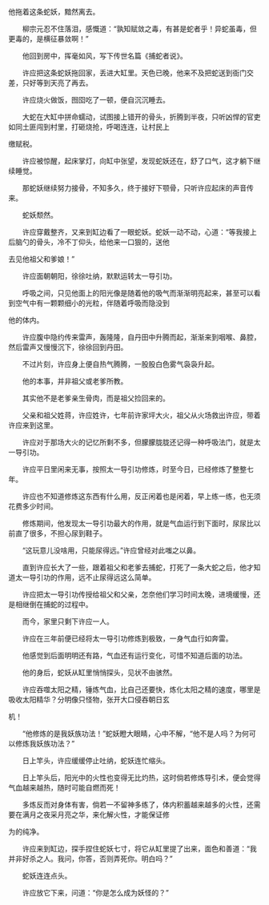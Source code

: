 他拖着这条蛇妖，黯然离去。 

　　柳宗元忍不住落泪，感慨道：“孰知赋敛之毒，有甚是蛇者乎！异蛇虽毒，但更毒的，是横征暴敛啊！”

　　他回到房中，挥毫如风，写下传世名篇《捕蛇者说》。

　　许应把这条蛇妖拖回家，丢进大缸里。天色已晚，他来不及把蛇送到衙门交差，只好等到天亮了再去。

　　许应烧火做饭，囫囵吃了一顿，便自沉沉睡去。

　　大蛇在大缸中拼命蠕动，试图接上错开的骨头，折腾到半夜，只听凶悍的官吏如同土匪闯到村里，打砸烧抢，呼喝连连，让村民上

缴赋税。

　　许应被惊醒，起床掌灯，向缸中张望，发现蛇妖还在，舒了口气，这才躺下继续睡觉。

　　那蛇妖继续努力接骨，不知多久，终于接好下颚骨，只听许应起床的声音传来。

　　蛇妖颓然。

　　许应穿戴整齐，又来到缸边看了一眼蛇妖。蛇妖一动不动，心道：“等我接上后脑勺的骨头，冷不丁仰头，给他来一口狠的，送他

去见他祖父和爹娘！”

　　许应面朝朝阳，徐徐吐纳，默默运转太一导引功。

　　呼吸之间，只见他面上的阳光像是随着他的吸气而渐渐明亮起来，甚至可以看到空气中有一颗颗细小的光粒，伴随着呼吸而隐没到

他的体内。

　　许应腹中隐约传来雷声，轰隆隆，自丹田中升腾而起，渐渐来到咽喉、鼻腔，然后雷声又慢慢沉下，徐徐回到丹田。

　　不过片刻，许应身上便自热气腾腾，一股股白色雾气袅袅升起。

　　他的本事，并非祖父或老爹所教。

　　其实他不是老爹亲生骨肉，而是祖父捡回来的。

　　父亲和祖父姓蒋，许应姓许，七年前许家坪大火，祖父从火场救出许应，带着许应来到这里。

　　许应对于那场大火的记忆所剩不多，但朦朦胧胧还记得一种呼吸法门，就是太一导引功。

　　许应平日里闲来无事，按照太一导引功修炼，时至今日，已经修炼了整整七年。

　　许应也不知道修炼这东西有什么用，反正闲着也是闲着，早上练一练，也无须花费多少时间。

　　修炼期间，他发现太一导引功最大的作用，就是气血运行到下面时，尿尿比以前直了很多，不担心尿到鞋子。

　　“这玩意儿没啥用，只能尿得远。”许应曾经对此嗤之以鼻。

　　直到许应长大了一些，跟着祖父和老爹去捕蛇，打死了一条大蛇之后，他才知道太一导引功的作用，远不止尿得远这么简单。

　　许应把太一导引功传授给祖父和父亲，怎奈他们学习时间太晚，进境缓慢，还是相继倒在捕蛇的过程中。

　　而今，家里只剩下许应一人。

　　许应在三年前便已经将太一导引功修炼到极致，一身气血行如奔雷。

　　他感觉到后面明明还有路，气血还有运行变化，可惜不知道后面的功法。

　　他的身后，蛇妖从缸里悄悄探头，见状不由骇然。

　　许应吞噬太阳之精，锤炼气血，比自己还要快，炼化太阳之精的速度，哪里是吸收太阳精华？分明像只怪物，张开大口侵吞朝日玄

机！

　　“他修炼的是我妖族功法！”蛇妖瞪大眼睛，心中不解，“他不是人吗？为何可以修炼我妖族功法？”

　　日上竿头，许应缓缓停止吐纳，蛇妖连忙缩头。

　　日上竿头后，阳光中的火性也变得无比灼热，这时倘若修炼导引术，便会觉得气血越来越热，随时可能自燃而死！

　　多炼反而对身体有害，倘若一不留神多练了，体内积蓄越来越多的火性，还需要在满月之夜采月亮之华，来化解火性，才能保证修

为的纯净。

　　许应来到缸边，探手捏住蛇妖七寸，将它从缸里提了出来，面色和善道：“我并非好杀之人。我问，你答，否则弄死你。明白吗？”

　　蛇妖连连点头。

　　许应放它下来，问道：“你是怎么成为妖怪的？”
